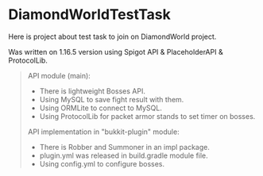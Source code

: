# DiamondWorldTestTask
Here is project about test task to join on DiamondWorld project.

Was written on 1.16.5 version using Spigot API & PlaceholderAPI & ProtocolLib.

>API module (main):
> 
> * There is lightweight Bosses API.
> * Using MySQL to save fight result with them.
> * Using ORMLite to connect to MySQL.
> * Using ProtocolLib for packet armor stands to set timer on bosses.
> 
> API implementation in "bukkit-plugin" module:
> * There is Robber and Summoner in an impl package.
> * plugin.yml was released in build.gradle module file.
> * Using config.yml to configure bosses.